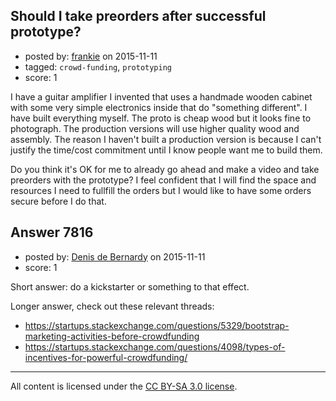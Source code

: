 ## Should I take preorders after successful prototype?

- posted by: [frankie](https://stackexchange.com/users/1480988/frankie) on 2015-11-11
- tagged: `crowd-funding`, `prototyping`
- score: 1

I have a guitar amplifier I invented that uses a handmade wooden cabinet with some very simple electronics inside that do "something different". I have built everything myself. The proto is cheap wood but it looks fine to photograph. The production versions will use higher quality wood and assembly. The reason I haven't built a production version is because I can't justify the time/cost commitment until I know people want me to build them. 

Do you think it's OK for me to already go ahead and make a video and take preorders with the prototype? I feel confident that I will find the space and resources I need to fullfill the orders but I would like to have some orders secure before I do that.



## Answer 7816

- posted by: [Denis de Bernardy](https://stackexchange.com/users/182468/denis-de-bernardy) on 2015-11-11
- score: 1

Short answer: do a kickstarter or something to that effect.

Longer answer, check out these relevant threads:

- https://startups.stackexchange.com/questions/5329/bootstrap-marketing-activities-before-crowdfunding
- https://startups.stackexchange.com/questions/4098/types-of-incentives-for-powerful-crowdfunding/



---

All content is licensed under the [CC BY-SA 3.0 license](https://creativecommons.org/licenses/by-sa/3.0/).
